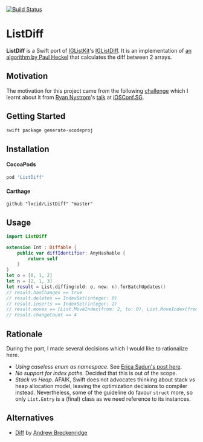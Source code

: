 [![Build Status](https://travis-ci.org/lxcid/ListDiff.svg?branch=master)](https://travis-ci.org/lxcid/ListDiff)

# ListDiff

__ListDiff__ is a Swift port of [IGListKit](https://github.com/Instagram/IGListKit)'s [IGListDiff](https://github.com/Instagram/IGListKit/blob/master/Source/IGListDiff.mm).
It is an implementation of [an algorithm by Paul Heckel](http://dl.acm.org/citation.cfm?id=359467&dl=ACM&coll=DL) that calculates the diff between 2 arrays.

## Motivation

The motivation for this project came from the following [challenge](https://github.com/Instagram/IGListKit/issues/76) which I learnt about it from [Ryan Nystrom](https://twitter.com/_ryannystrom)'s [talk](https://engineers.sg/video/scaling-at-large-lessons-learned-rewriting-instagram-s-feed-ios-conf-sg-2016--1218) at [iOSConf.SG](http://iosconf.sg).

## Getting Started

```bash
swift package generate-xcodeproj
```

## Installation

#### CocoaPods

```ruby
pod 'ListDiff'
```

#### Carthage

```ogdl
github "lxcid/ListDiff" "master"
```

## Usage

```swift
import ListDiff

extension Int : Diffable {
    public var diffIdentifier: AnyHashable {
        return self
    }
}
let o = [0, 1, 2]
let n = [2, 1, 3]
let result = List.diffing(old: o, new: n).forBatchUpdates()
// result.hasChanges == true
// result.deletes == IndexSet(integer: 0)
// result.inserts == IndexSet(integer: 2)
// result.moves == [List.MoveIndex(from: 2, to: 0), List.MoveIndex(from: 1, to: 1)]
// result.changeCount == 4
```

## Rationale

During the port, I made several decisions which I would like to rationalize here.

- _Using caseless enum as namespace._ See [Erica Sadun's post here](http://ericasadun.com/2016/07/18/dear-erica-no-case-enums/).
- _No support for index paths._ Decided that this is out of the scope.
- _Stack vs Heap._ AFAIK, Swift does not advocates thinking about stack vs heap allocation model, leaving the optimization decisions to compiler instead. Nevertheless, some of the guideline do favour `struct` more, so only `List.Entry` is a (final) class as we need reference to its instances.

## Alternatives

- [Diff](https://github.com/AndrewSB/Diff) by [Andrew Breckenridge](https://github.com/AndrewSB)
